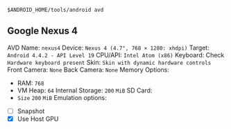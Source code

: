 
```shell 
$ANDROID_HOME/tools/android avd
```
## Google Nexus 4

AVD Name: `nexus4`
Device: `Nexus 4 (4.7", 768 × 1280: xhdpi)`
Target: `Android 4.4.2 - API Level 19`
CPU/API: `Intel Atom (x86)`
Keyboard: Check `Hardware keyboard present`
Skin: `Skin with dynamic hardware controls`
Front Camera: `None`
Back Camera: `None`
Memory Options:
- RAM: `768`
- VM Heap: `64`
Internal Storage: `200` `MiB`
SD Card:
- `Size` `200` `MiB`
Emulation options:
- [ ] Snapshot
- [x] Use Host GPU
